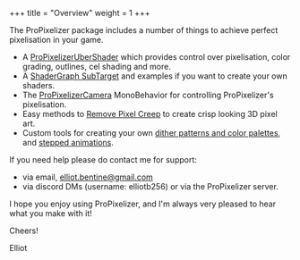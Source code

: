 +++
title = "Overview"
weight = 1
+++

The ProPixelizer package includes a number of things to achieve perfect pixelisation in your game.

- A [ProPixelizerUberShader](@/technical/ubershader/index.md) which provides control over pixelisation, color grading, outlines, cel shading and more.
- A [ShaderGraph SubTarget](@/usage/shadergraph/index.md) and examples if you want to create your own shaders.
- The [ProPixelizerCamera](@/usage/camera_setup/index.md) MonoBehavior for controlling ProPixelizer's pixelisation.
- Easy methods to [Remove Pixel Creep](@/usage/eliminate_pixel_creep/index.md) to create crisp looking 3D pixel art.
- Custom tools for creating your own [dither patterns and color palettes](@/usage/palette_tools/index.md), and [stepped animations](@/usage/stepped_animation/index.md).

If you need help please do contact me for support:
- via email, elliot.bentine@gmail.com
- via discord DMs (username: elliotb256) or via the ProPixelizer server.

I hope you enjoy using ProPixelizer, and I'm always very pleased to hear what you make with it!

Cheers!

Elliot